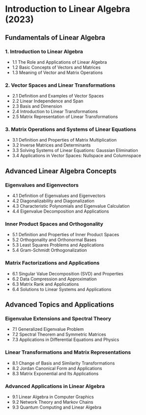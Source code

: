 # Introduction to Linear Algebra (2023)

## Fundamentals of Linear Algebra

### 1. Introduction to Linear Algebra
- 1.1 The Role and Applications of Linear Algebra
- 1.2 Basic Concepts of Vectors and Matrices
- 1.3 Meaning of Vector and Matrix Operations

### 2. Vector Spaces and Linear Transformations
- 2.1 Definition and Examples of Vector Spaces
- 2.2 Linear Independence and Span
- 2.3 Basis and Dimension
- 2.4 Introduction to Linear Transformations
- 2.5 Matrix Representation of Linear Transformations

### 3. Matrix Operations and Systems of Linear Equations
- 3.1 Definition and Properties of Matrix Multiplication
- 3.2 Inverse Matrices and Determinants
- 3.3 Solving Systems of Linear Equations: Gaussian Elimination
- 3.4 Applications in Vector Spaces: Nullspace and Columnspace

## Advanced Linear Algebra Concepts

### Eigenvalues and Eigenvectors
- 4.1 Definition of Eigenvalues and Eigenvectors
- 4.2 Diagonalizability and Diagonalization
- 4.3 Characteristic Polynomials and Eigenvalue Calculation
- 4.4 Eigenvalue Decomposition and Applications

### Inner Product Spaces and Orthogonality
- 5.1 Definition and Properties of Inner Product Spaces
- 5.2 Orthogonality and Orthonormal Bases
- 5.3 Least Squares Problems and Applications
- 5.4 Gram-Schmidt Orthogonalization

### Matrix Factorizations and Applications
- 6.1 Singular Value Decomposition (SVD) and Properties
- 6.2 Data Compression and Approximation
- 6.3 Matrix Rank and Applications
- 6.4 Solutions to Linear Systems and Applications

## Advanced Topics and Applications

### Eigenvalue Extensions and Spectral Theory
- 7.1 Generalized Eigenvalue Problem
- 7.2 Spectral Theorem and Symmetric Matrices
- 7.3 Applications in Differential Equations and Physics

### Linear Transformations and Matrix Representations
- 8.1 Change of Basis and Similarity Transformations
- 8.2 Jordan Canonical Form and Applications
- 8.3 Matrix Exponential and Its Applications

### Advanced Applications in Linear Algebra
- 9.1 Linear Algebra in Computer Graphics
- 9.2 Network Theory and Markov Chains
- 9.3 Quantum Computing and Linear Algebra

